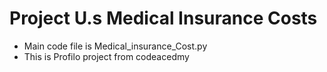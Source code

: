 # Project U.s Medical Insurance Costs

* Main code file is Medical_insurance_Cost.py
* This is Profilo project from codeacedmy 

